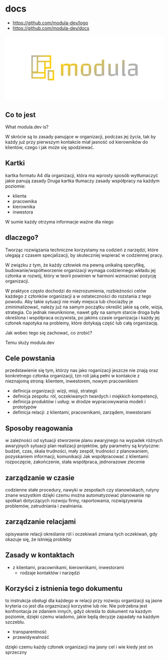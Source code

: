 # docs

+ https://github.com/modula-dev/logo
+ https://github.com/modula-dev/docs

![modula.dev](https://raw.githubusercontent.com/modula-dev/logo/master/1/cover.png)

## Co to jest

What modula.dev is?

W skrócie są to zasady panujące w organizacji, podczas jej życia,
tak by każdy już przy pierwszym kontakcie miał jasność od kierowników do klientów, czego i jak może się spodziewać.

## Kartki
kartka formatu A4 dla organizacji, która ma wprosty sposób wytłumaczyć jakie panują zasady
Druga kartka tłumaczy zasady współpracy na każdym poziomie:
+ klienta
+ pracownika
+ kierownika
+ inwestora

W sumie każdy otrzyma informacje ważne dla niego
 

## dlaczego?

Tworząc rozwiązania techniczne korzystamy na codzień z narzędzi, które ulegają z czasem specjalizacji, by skuteczniej wspierać w codziennej pracy.

W związku z tym, że każdy człowiek ma pewną unikalną specyfikę, budowanie/współtworzenie organizacji wymaga 
codziennego wkładu jej członka w rozwój, który w teorii powinien w harmoni wzmacniać pozycję organizacji.

W praktyce często dochodzi do niezrozumienia, rozbieżności celów każdego z członków organizacji a w ostateczności do rozstania z tego powodu.
Aby takie sytuacji nie miały miejsca lub chociażby je zminimalizować, należy już na samym początku określić jakie są cele, wizja, strategia.
Co jednak nieuniknione, nawet gdy na samym starcie droga była określona i współpraca oczywista, po jakims czasie organizacja i każdy jej członek napotyka na 
problemy, które dotykają część lub całą organizację.

Jak wobec tego się zachować, co zrobić?

Temu służy modula.dev


## Cele powstania
przedstawienie się tym, którzy nas jako roganizacji jeszcze nie znają
oraz konkretnego członka organizacji, tzn roli jaką pełni w kontakcie z nieznajomą stroną: klientem, inwestorem, nowym pracownikiem

+ definicja organizacji: wizji, misji, strategii
+ definicja zespołu: ról, oczekiwanych twardych i miękkich kompetencji,
+ definicja produktów i usług: w drodze wypracowywania modeli i prototypów 
+ definicja relacji: z klientami, pracownikami, zarządem, inwestorami
  
## Sposoby reagowania
w zależności od sytuacji
stworzenie planu awaryjnego na wypadek różnych awaryjnych sytuacji
plan realizacji projektów, gdy parametry są krytyczne: budżet, czas, skala trudności, mały zespół, trudności z planowaniem, pozyskaniem informacji, komunikacji
Jak współpracować z klientami: rozpoczęcie, zakończenie, stała współpraca, jednorazowe zlecenie

## zarządzanie w czasie

codzienne stałe procedury, nawyki w zespołach czy stanowiskach, rutyny znane wszystkim
dzięki czemu można automatyzować planowanie np spotkań dotyczących rozwoju firmy, raportowania, rozwiązywania problemów, zatrudniania i zwalniania.

## zarządzanie relacjami
opisywanie relacji
określanie ról i oczekiwań
zmiana tych oczekiwań, gdy okazuje się, że istnieją probleby


## Zasady w kontaktach
+ z klientami, pracownikami, kierownikami, inwestorami
   + rodzaje kontaktów i narzędzi



## Korzyści z istnienia tego dokumentu
to instrukcja obsługi dla każdego w relacji
przy rozwoju organizacji są jasne kryteria co jest dla orgaznizacji korzystne lub nie.
Nie potrzebna jest konfrontacja ze zdaniem innych, gdyż określa to dokument
na kazdym poziomie, dzięki czemu wiadomo, jakie będą decyzje zapadały na każdym szczeblu.

+ transparentność
+ przewidywalność

dzięki czemu każdy członek organizacji ma jasny cel i wie kiedy jest on sprzeczny 

